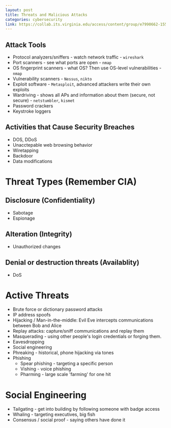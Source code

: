 ```yaml
---
layout: post
title: Threats and Malicious Attacks
categories: cybersecurity
link: https://collab.its.virginia.edu/access/content/group/e7990662-1551-41b1-99bd-0539849f7d83/CS3710_Week3.pdf
---
```


## Attack Tools

- Protocol analyzers/sniffers - watch network traffic - `wireshark`
- Port scanners - see what ports are open - `nmap`
- OS fingerprint scanners - what OS? Then use OS-level vulnerabilities - `nmap`
- Vulnerability scanners - `Nessus`, `nikto`
- Exploit software - `Metasploit`, advanced attackers write their own exploits
- Wardriving - shows all APs and information about them (secure, not secure) - `netstumbler`, `kismet`
- Password crackers
- Keystroke loggers

## Activities that Cause Security Breaches

- DOS, DDoS
- Unacctepable web browsing behavior
- Wiretapping
- Backdoor
- Data modifications

# Threat Types (Remember CIA)

## Disclosure (Confidentiality)

- Sabotage
- Espionage

## Alteration (Integrity)

- Unauthorized changes

## Denial or destruction threats (Availablity)

- DoS

# Active Threats

- Brute force or dictionary password attacks
- IP address spoofs
- Hijacking / Man-in-the-middle: Evil Eve intercepts communications between Bob and Alice
- Replay attacks: capture/sniff communications and replay them
- Masquerading - using other people's login credentials or forging them.
- Eavesdropping
- Social engineering
- Phreaking - historical, phone hijacking via tones
- Phishing
  - Spear phishing - targeting a specific person
  - Vishing - voice phishing
  - Pharming - large scale 'farming' for one hit

# Social Engineering

- Tailgating - get into building by following someone with badge access
- Whaling - targeting executives, big fish
- Consensus / social proof - saying others have done it
